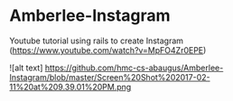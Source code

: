# Amberlee-Instagram
Youtube tutorial using rails to create Instagram (https://www.youtube.com/watch?v=MpFO4Zr0EPE)

![alt text] https://github.com/hmc-cs-abaugus/Amberlee-Instagram/blob/master/Screen%20Shot%202017-02-11%20at%209.39.01%20PM.png
